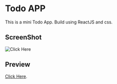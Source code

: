 # Todo APP

This is a mini Todo App. Build using ReactJS and css.

## ScreenShot

![Click Here](/image.png)

## Preview

[Click Here](https://ugppkumara.github.io/todoapp/).
